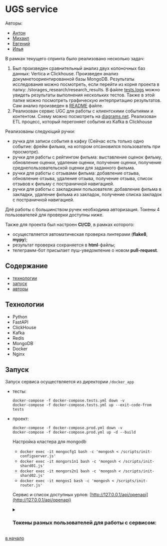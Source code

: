 # UGS service

Авторы:
 - [Антон](https://github.com/mistandok)
 - [Михаил](https://github.com/Mikhail-Kushnerev)
 - [Евгений](https://github.com/ME-progr)
 - [Илья](https://github.com/Bexram)

В рамках текущего спринта было реализовано несколько задач:
1) Был произведен сравнительный анализ двух колоночных баз данных: Vertica и Clickhouse. Произведен анализ докумнетоориентированной базы MongoDB. Результаты исследования можно посмотреть, если перейти из корня проекта в папку: /storages_research/research_results. В файле [tests.logs](https://github.com/ME-progr/yandex-praktikum/blob/main/ugc_service/storages_research/research_results/tests.logs) можно увидеть результаты выполнения нескольких тестов. Также в этой папке можно посмотреть графическую интерпритацию результатов. Сам анализ произведен в [README](https://github.com/ME-progr/yandex-praktikum/blob/main/ugc_service/storages_research/README.md) файле. 
2) Реализован сервис UGC для работы с клиентскими событиями и контентом. Схему можно посмотреть на [diagrams.net](https://app.diagrams.net/#G1p3ByXTYNoDsIPpHmOoWbEr1nSTl_YSkd). Реализован ETL процесс, который перегоняет события из Kafka в Clickhouse

Реализованы следующий ручки:
 - ручка для записи события в кафку (Сейчас есть только одно событие: фрейм фильма, на котором отсановился пользователь при просмотре).
 - ручки для работы с рейтингом фильма: выставление оценок фильму, обновление оценки, удаление оценки, получение оценки, получение среднепользовательской оценки для заданного фильма.
 - ручки для работы с отзывами фильма: добавление отзыва, обновление отзыва, удаление отзыва, получение отзыва, список отзывов к фильму с постраничной навигацией.
 - ручки для работы с закладками пользователя: добавление фильма в закладки, удаление фильма из закладок, получение списка закладок с постраничной навигацией.

Длё работы с большинством ручек необходима авторизация. Токены 4 пользователей для проверки доступны ниже.   

Также для проекта был настроен **CI/CD**, в рамках которого:
- осуществляется автоматическая проверка линтерами (**flake8**, **mypy**);
- результат проверка сохраняется в **html**-файлы;
- телеграмм-бот присылает пуш-уведомление о новом **pull-request**.


## Содержание

- [технологии](#технологии)
- [запуск](#запуск)
- [авторы](#авторы)

## Технологии

- Python
- FastAPI
- ClickHouse
- Kafka
- Redis
- MongoDB
- Docker
- Nginx

## Запуск

Запуск сервиса осуществляется из директории `/docker_app`

- тесты:

    ```docker
    docker-compose -f docker-compose.tests.yml down -v
    docker-compose -f docker-compose.tests.yml up --exit-code-from tests
    ```

- проект:

    ```docker
    docker-compose -f docker-compose.prod.yml down -v
    docker-compose -f docker-compose.prod.yml up -d --build
    ```
    Настройка кластера для mongodb
   - ```docker exec -it mongocfg1 bash -c 'mongosh < /scripts/init-configserver.js'```
   - ```docker exec -it mongors1n1 bash -c 'mongosh < /scripts/init-shard01.js'```
   - ```docker exec -it mongors2n1 bash -c 'mongosh < /scripts/init-shard02.js'```
   - ```docker exec -it mongos1 bash -c 'mongosh < /scripts/init-router.js'```

    Сервис и список доступных урлов: [http://127.0.0.1/api/openapi](http://127.0.0.1/api/openapi)

    <details>
      <summary>
        <h3>Токены разных пользователей для работы с сервисом:</h3>
      </summary>
      1) eyJhbGciOiJIUzI1NiIsInR5cCI6IkpXVCJ9.eyJmcmVzaCI6dHJ1ZSwiaWF0IjoxNjc5NzM1ODI5LCJqdGkiOiJiODRkZDA2Zi03MDMxLTRmZTQtOTA4OC1lZDIxMzcwYjkyNjgiLCJ0eXBlIjoiYWNjZXNzIiwic3ViIjp7InVzZXJfaWQiOiJkZmM3Y2I3YS0yNTlhLTQ2MDktYmU0NS0wODdkMzA5ZDU0NWMiLCJ1c2VyX3JvbGVzIjpbImFkbWluIl0sInVzZXJfYWdlbnQiOiJtb2JpbGUiLCJyZWZyZXNoX2p0aSI6IjljZDdhZWVlLWMzOTMtNGQ3NC1iMGU2LWUyZTZiMDg0ZWE1MCJ9LCJuYmYiOjE2Nzk3MzU4MjksImV4cCI6MTY3OTc0MzAyOX0.EmLwK_Riuhf03iOkeDhpXWk8CFcZtfZ_tCnRRjsd9Nw </br>
      2) eyJhbGciOiJIUzI1NiIsInR5cCI6IkpXVCJ9.eyJmcmVzaCI6dHJ1ZSwiaWF0IjoxNjc5NzM1ODY4LCJqdGkiOiIwMmJkNDdmMy1iY2NmLTRkY2ItYWY1OS1jODhmYTI3M2JjYTMiLCJ0eXBlIjoiYWNjZXNzIiwic3ViIjp7InVzZXJfaWQiOiIwNmY1YmRkZS00ZjUwLTQ5NTYtYTQ5ZC1hZTA3Mzc5ODA5YjYiLCJ1c2VyX3JvbGVzIjpbInVzZXIiXSwidXNlcl9hZ2VudCI6Im1vYmlsZSIsInJlZnJlc2hfanRpIjoiMWNlZWYwZmMtYjBmZi00MGUyLTg1N2QtOTk1OWRlNjA0ZDFlIn0sIm5iZiI6MTY3OTczNTg2OCwiZXhwIjoxNjc5NzQzMDY4fQ.y8u7zzHHNl-jxkFkhObe63Lqe9Hv0Hn2WR15Q-fX6t4 </br>
      3) eyJhbGciOiJIUzI1NiIsInR5cCI6IkpXVCJ9.eyJmcmVzaCI6dHJ1ZSwiaWF0IjoxNjc5NzM1OTE2LCJqdGkiOiIwZTRjNTdmMC00NmNjLTQxYjktOTBiZS01M2Y5ODk5YjQ1ZjQiLCJ0eXBlIjoiYWNjZXNzIiwic3ViIjp7InVzZXJfaWQiOiI5ODY1Nzg1ZS05MDQzLTQwMmEtOGU0YS01ODM3OGY5ZDQ0MjgiLCJ1c2VyX3JvbGVzIjpbInVzZXIiXSwidXNlcl9hZ2VudCI6Im1vYmlsZSIsInJlZnJlc2hfanRpIjoiMzlmZDc3YTAtOTdjMC00OTk1LWIzNDUtZDkzODA2MTA2MzJhIn0sIm5iZiI6MTY3OTczNTkxNiwiZXhwIjoxNjc5NzQzMTE2fQ.SWq1TTRZisARXM3NlCocsUCDh8FAU1_0vsPCHBvm4w0 </br>
      4) eyJhbGciOiJIUzI1NiIsInR5cCI6IkpXVCJ9.eyJmcmVzaCI6dHJ1ZSwiaWF0IjoxNjc5NzM1OTQ4LCJqdGkiOiJhNWY5MDA3ZS1lOWI5LTRhM2ItODk4OC03ZWQ3ODhjOTg4ZjciLCJ0eXBlIjoiYWNjZXNzIiwic3ViIjp7InVzZXJfaWQiOiIzM2NiZjRhNy02ZGFlLTQ4NmItYjk2My0xNjcyYTU4MTg5NGQiLCJ1c2VyX3JvbGVzIjpbInVzZXIiXSwidXNlcl9hZ2VudCI6Im1vYmlsZSIsInJlZnJlc2hfanRpIjoiMzgxMWU5MGItNGEzZC00ZDFmLWE5ZDktMmY3NzUyMTM1YzI1In0sIm5iZiI6MTY3OTczNTk0OCwiZXhwIjoxNjc5NzQzMTQ4fQ.kPrHu2S1sQbwTeUFnur7mTPG4K7fRgKCDWkHhYbh7E4 </br>
    </details>

[в начало](#проектная-работа-8-спринта)